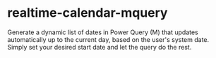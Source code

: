# realtime-calendar-mquery
Generate a dynamic list of dates in Power Query (M) that updates automatically up to the current day, based on the user's system date. Simply set your desired start date and let the query do the rest.
